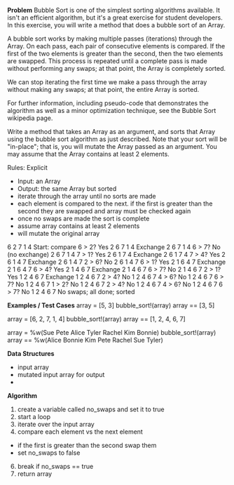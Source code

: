 **Problem**
Bubble Sort is one of the simplest sorting algorithms available. It isn't an efficient algorithm, but it's a great exercise for student developers. 
In this exercise, you will write a method that does a bubble sort of an Array.

A bubble sort works by making multiple passes (iterations) through the Array. On each pass, each pair of consecutive elements is compared. 
If the first of the two elements is greater than the second, then the two elements are swapped. 
This process is repeated until a complete pass is made without performing any swaps; at that point, the Array is completely sorted.

We can stop iterating the first time we make a pass through the array without making any swaps; at that point, the entire Array is sorted.

For further information, including pseudo-code that demonstrates the algorithm as well as a minor optimization technique, see the Bubble Sort wikipedia page.

Write a method that takes an Array as an argument, and sorts that Array using the bubble sort algorithm as just described. Note that your sort will be "in-place"; 
that is, you will mutate the Array passed as an argument. You may assume that the Array contains at least 2 elements.

Rules:
Explicit
  - Input: an Array
  - Output: the same Array but sorted
  - iterate through the array until no sorts are made
  - each element is compared to the next. if the first is greater than the second they are swapped and array must be checked again
  - once no swaps are made the sort is complete
  - assume array contains at least 2 elements
  - will mutate the original array

6	2	7	1	4	Start: compare 6 > 2? Yes
2	6	7	1	4	Exchange
2	6	7	1	4	6 > 7? No (no exchange)
2	6	7	1	4	7 > 1? Yes
2	6	1	7	4	Exchange
2	6	1	7	4	7 > 4? Yes
2	6	1	4	7	Exchange
2	6	1	4	7	2 > 6? No
2	6	1	4	7	6 > 1? Yes
2	1	6	4	7	Exchange
2	1	6	4	7	6 > 4? Yes
2	1	4	6	7	Exchange
2	1	4	6	7	6 > 7? No
2	1	4	6	7	2 > 1? Yes
1	2	4	6	7	Exchange
1	2	4	6	7	2 > 4? No
1	2	4	6	7	4 > 6? No
1	2	4	6	7	6 > 7? No
1	2	4	6	7	1 > 2? No
1	2	4	6	7	2 > 4? No
1	2	4	6	7	4 > 6? No
1	2	4	6	7	6 > 7? No
1	2	4	6	7	No swaps; all done; sorted


**Examples /  Test Cases**
array = [5, 3]
bubble_sort!(array)
array == [3, 5]

array = [6, 2, 7, 1, 4]
bubble_sort!(array)
array == [1, 2, 4, 6, 7]

array = %w(Sue Pete Alice Tyler Rachel Kim Bonnie)
bubble_sort!(array)
array == %w(Alice Bonnie Kim Pete Rachel Sue Tyler)

**Data Structures**
- input array
- mutated input array for output
- 

**Algorithm**
1. create a variable called no_swaps and set it to true
2. start a loop
3. iterate over the input array
4. compare each element vs the next element
  - if the first is greater than the second swap them 
  - set no_swaps to false
6. break if no_swaps == true
7. return array